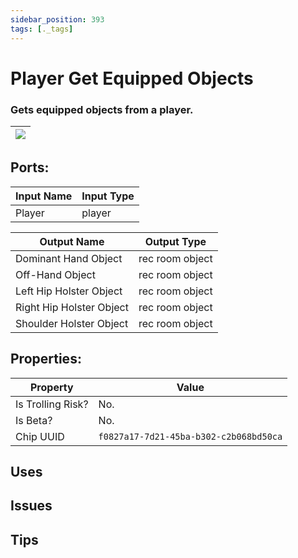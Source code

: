 ```yaml
---
sidebar_position: 393
tags: [._tags]
---
```


# Player Get Equipped Objects


### Gets equipped objects from a player.

| ![](https://images-ext-2.discordapp.net/external/MPmIaQzlEPmgGWlgi-WxBBXt0Bjv_zWPkg1y1f_sy3s/https/www.recroomcircuits.com/image/circuit/absolute-value?width=206&height=108) |
|-----|

## Ports:

| Input Name | Input Type |
|-----------|-----------|
| Player | player |

| Output Name | Output Type |
|-----------|-----------|
| Dominant Hand Object | rec room object |
| Off-Hand Object | rec room object |
| Left Hip Holster Object | rec room object |
| Right Hip Holster Object | rec room object |
| Shoulder Holster Object | rec room object |

## Properties:

| Property  | Value |
|-------------------|-----------|
| Is Trolling Risk? | No. |
| Is Beta? | No. |
| Chip UUID | `f0827a17-7d21-45ba-b302-c2b068bd50ca` |

## Uses

## Issues

## Tips